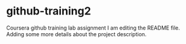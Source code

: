 # github-training2
Coursera github training lab assignment
I am editing the README file. Adding some more details about the project description.
